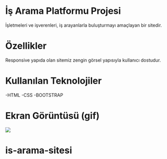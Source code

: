 # İş Arama Platformu Projesi

İşletmeleri ve işverenleri, iş arayanlarla buluşturmayı amaçlayan bir sitedir.

# Özellikler

Responsive yapıda olan sitemiz zengin görsel yapısıyla kullanıcı dostudur.

# Kullanılan Teknolojiler

-HTML
-CSS
-BOOTSTRAP

# Ekran Görüntüsü (gif)

![](/images/work.gif)
# is-arama-sitesi

